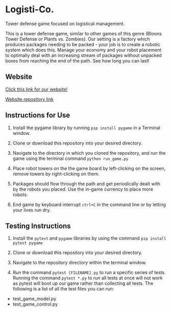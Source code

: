 # Logisti-Co.

Tower defense game focused on logistical management.

This is a tower defense game, similar to other games of this genre (Bloons Tower Defense or Plants vs. Zombies). Our setting is a factory which produces packages needing to be packed - your job is to create a robotic system which does this. Manage your economy and your robot placement to optimally deal with an increasing stream of packages without unpacked boxes from reaching the end of the path. See how long you can last!

## Website

[Click this link for our website!](https://sunsprint.github.io/Logisti-Co-Website/Home.html)

[Website repository link](https://github.com/Sunsprint/Logisti-Co-Website)

## Instructions for Use

1. Install the pygame library by running `pip install pygame` in a Terminal window.

2. Clone or download this repository into your desired directory.

3. Navigate to the directory in which you cloned the repository, and run the game using the terminal command `python run_game.py`

4. Place robot towers on the the game board by left-clicking on the screen, remove towers by right-clicking on them.

5. Packages should flow through the path and get periodically dealt with by the robots you placed. Use the in-game currency to place more robots.

6. End game by keyboard interrupt `ctrl+C` in the command line or by letting your lives run dry.

## Testing Instructions

1. Install the `pytest` and `pygame` libraries by using the command `pip install pytest pygame`

2. Clone or download this repository into your desired directory.

3. Navigate to the repository directory within the terminal window.

4. Run the command `pytest [FILENAME].py` to run a specific series of tests. Running the command `pytest *.py` to run all tests at once will not work as pytest will boot up our game rather than collecting all tests. The following is a list of all the test files you can run:
* test_game_model.py
* test_game_control.py


